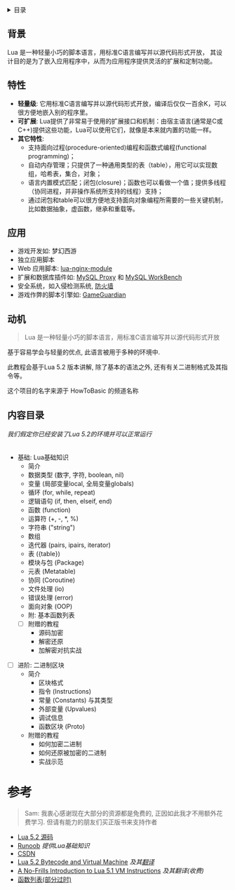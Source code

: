 <details><summary>目录</summary>
<p>

- <a href="#背景" target="_blank">背景</a>
- <a href="#特性" target="_blank">特性</a>
- <a href="#应用" target="_blank">应用场景</a>
- <a href="#动机" target="_blank">动机</a>
- <a href="#内容目录" target="_blank">内容目录</a>
- <a href="#参考" target="_blank">资料引用 / 参考</a>

</p>
</details>

## 背景

Lua 是一种轻量小巧的脚本语言，用标准C语言编写并以源代码形式开放， 其设计目的是为了嵌入应用程序中，从而为应用程序提供灵活的扩展和定制功能。

## 特性

- __轻量级__: 它用标准C语言编写并以源代码形式开放，编译后仅仅一百余K，可以很方便地嵌入别的程序里。
- __可扩展__: Lua提供了非常易于使用的扩展接口和机制：由宿主语言(通常是C或C++)提供这些功能，Lua可以使用它们，就像是本来就内置的功能一样。
- __其它特性__:
    - 支持面向过程(procedure-oriented)编程和函数式编程(functional programming)；
    - 自动内存管理；只提供了一种通用类型的表（table），用它可以实现数组，哈希表，集合，对象；
    - 语言内置模式匹配；闭包(closure)；函数也可以看做一个值；提供多线程（协同进程，并非操作系统所支持的线程）支持；
    - 通过闭包和table可以很方便地支持面向对象编程所需要的一些关键机制，比如数据抽象，虚函数，继承和重载等。
    
## 应用

- 游戏开发如: 梦幻西游 <!-- 你觉得网易的我会给你链接吗? -->
- 独立应用脚本
- Web 应用脚本: <a href="https://github.com/openresty/lua-nginx-module" target="_blank">lua-nginx-module</a>
- 扩展和数据库插件如: <a href="https://downloads.mysql.com/docs/mysql-proxy-en.a4.pdf" target="_blank">MySQL Proxy</a> 和 <a href="https://www.mysql.com/cn/products/workbench/index.html" target="_blank">MySQL WorkBench</a>
- 安全系统，如入侵检测系统, <a href="https://www.bt.cn/bbs/thread-13647-1-1.html" target="_blank">防火墙</a>
- 游戏作弊的脚本引擎如: <a href="https://gameguardian.net" target="_blank">GameGuardian</a>

## 动机

> Lua 是一种轻量小巧的脚本语言，用标准C语言编写并以源代码形式开放

基于容易学会与轻量的优点, 此语言被用于多种的环境中.

此教程会基于Lua 5.2 版本讲解, 除了基本的语法之外, 还有有关二进制格式及其指令等。

这个项目的名字来源于 HowToBasic 的频道名称

## 内容目录
###### 我们假定你已经安装了Lua 5.2的环境并可以正常运行
- 基础: Lua基础知识
    - 简介
    - 数据类型 (数字, 字符, boolean, nil)
    - 变量 (局部变量local, 全局变量globals)
    - 循环 (for, while, repeat)
    - 逻辑语句 (if, then, elseif, end)
    - 函数 (function)
    - 运算符 (+, -, *, %)
    - 字符串 ("string")
    - 数组
    - 迭代器 (pairs, ipairs, iterator)
    - 表 ({table})
    - 模块与包 (Package)
    - 元表 (Metatable)
    - 协同 (Coroutine)
    - 文件处理 (io)
    - 错误处理 (error)
    - 面向对象 (OOP)
    - 附: 基本函数列表
    - [ ] 附赠的教程
        - 源码加密
        - 解密还原
        - 加解密对抗实战


- [ ] 进阶: 二进制区块
    - 简介
        - 区块格式
        - 指令 (Instructions)
        - 常量 (Constants) 与其类型
        - 外部变量 (Upvalues)
        - 调试信息
        - 函数区块 (Proto)
    - 附赠的教程
        - 如何加密二进制
        - 如何还原被加密的二进制
        - 实战示范


# 参考
> Sam: 我衷心感谢现在大部分的资源都是免费的, 正因如此我才不用额外花费学习. 但请有能力的朋友们买正版书来支持作者

- <a href="https://www.lua.org/source/5.2/index.html" target="_blank">Lua 5.2 源码</a>
- <a href="https://www.runoob.com/lua/lua-tutorial.html" target="_blank">Runoob</a> _提供Lua基础知识_
- <a href="https://blog.csdn.net" target="_blank">CSDN</a>
- <a href="http://files.catwell.info/misc/mirror/lua-5.2-bytecode-vm-dirk-laurie/lua52vm.html" target="_blank">Lua 5.2 Bytecode and Virtual Machine</a> _及其<a href="https://bbs.pediy.com/thread-222768.htm" target="_blank">翻译</a>_
- <a href="http://luaforge.net/docman/83/98/ANoFrillsIntroToLua51VMInstructions.pdf" target="_blank">A No-Frills Introduction to Lua 5.1 VM Instructions</a> _及其翻译(收费)_
- <a href="https://www.gammon.com.au/scripts/doc.php?lua" target="_blank">函数列表(部分过时)</a>
